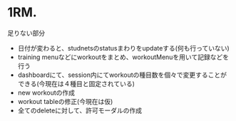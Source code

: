 # 1RM.

足りない部分

- 日付が変わると、studnetsのstatusまわりをupdateする(何も行っていない)
- training menuなどにworkoutをまとめ、workoutMenuを用いて記録などを行う
- dashboardにて、session内にてworkoutの種目数を個々で変更することができる(今現在は４種目と固定されている)
- new workoutの作成
- workout tableの修正(今現在は仮)
- 全てのdeleteに対して、許可モーダルの作成

